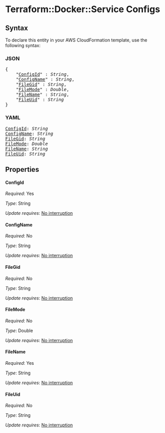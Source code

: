 # Terraform::Docker::Service Configs

## Syntax

To declare this entity in your AWS CloudFormation template, use the following syntax:

### JSON

<pre>
{
    "<a href="#configid" title="ConfigId">ConfigId</a>" : <i>String</i>,
    "<a href="#configname" title="ConfigName">ConfigName</a>" : <i>String</i>,
    "<a href="#filegid" title="FileGid">FileGid</a>" : <i>String</i>,
    "<a href="#filemode" title="FileMode">FileMode</a>" : <i>Double</i>,
    "<a href="#filename" title="FileName">FileName</a>" : <i>String</i>,
    "<a href="#fileuid" title="FileUid">FileUid</a>" : <i>String</i>
}
</pre>

### YAML

<pre>
<a href="#configid" title="ConfigId">ConfigId</a>: <i>String</i>
<a href="#configname" title="ConfigName">ConfigName</a>: <i>String</i>
<a href="#filegid" title="FileGid">FileGid</a>: <i>String</i>
<a href="#filemode" title="FileMode">FileMode</a>: <i>Double</i>
<a href="#filename" title="FileName">FileName</a>: <i>String</i>
<a href="#fileuid" title="FileUid">FileUid</a>: <i>String</i>
</pre>

## Properties

#### ConfigId

_Required_: Yes

_Type_: String

_Update requires_: [No interruption](https://docs.aws.amazon.com/AWSCloudFormation/latest/UserGuide/using-cfn-updating-stacks-update-behaviors.html#update-no-interrupt)

#### ConfigName

_Required_: No

_Type_: String

_Update requires_: [No interruption](https://docs.aws.amazon.com/AWSCloudFormation/latest/UserGuide/using-cfn-updating-stacks-update-behaviors.html#update-no-interrupt)

#### FileGid

_Required_: No

_Type_: String

_Update requires_: [No interruption](https://docs.aws.amazon.com/AWSCloudFormation/latest/UserGuide/using-cfn-updating-stacks-update-behaviors.html#update-no-interrupt)

#### FileMode

_Required_: No

_Type_: Double

_Update requires_: [No interruption](https://docs.aws.amazon.com/AWSCloudFormation/latest/UserGuide/using-cfn-updating-stacks-update-behaviors.html#update-no-interrupt)

#### FileName

_Required_: Yes

_Type_: String

_Update requires_: [No interruption](https://docs.aws.amazon.com/AWSCloudFormation/latest/UserGuide/using-cfn-updating-stacks-update-behaviors.html#update-no-interrupt)

#### FileUid

_Required_: No

_Type_: String

_Update requires_: [No interruption](https://docs.aws.amazon.com/AWSCloudFormation/latest/UserGuide/using-cfn-updating-stacks-update-behaviors.html#update-no-interrupt)

